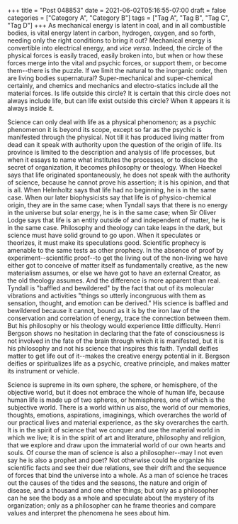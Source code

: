 +++
title = "Post 048853"
date = 2021-06-02T05:16:55-07:00
draft = false
categories = ["Category A", "Category B"]
tags = ["Tag A", "Tag B", "Tag C", "Tag D"]
+++
As mechanical energy is latent in coal, and in all combustible bodies, is vital energy latent in carbon, hydrogen, oxygen, and so forth, needing only the right conditions to bring it out? Mechanical energy is convertible into electrical energy, and _vice versa_. Indeed, the circle of the physical forces is easily traced, easily broken into, but when or how these forces merge into the vital and psychic forces, or support them, or become them--there is the puzzle. If we limit the natural to the inorganic order, then are living bodies supernatural? Super-mechanical and super-chemical certainly, and chemics and mechanics and electro-statics include all the material forces. Is life outside this circle? It is certain that this circle does not always include life, but can life exist outside this circle? When it appears it is always inside it.

Science can only deal with life as a physical phenomenon; as a psychic phenomenon it is beyond its scope, except so far as the psychic is manifested through the physical. Not till it has produced living matter from dead can it speak with authority upon the question of the origin of life. Its province is limited to the description and analysis of life processes, but when it essays to name what institutes the processes, or to disclose the secret of organization, it becomes philosophy or theology. When Haeckel says that life originated spontaneously, he does not speak with the authority of science, because he cannot prove his assertion; it is his opinion, and that is all. When Helmholtz says that life had no beginning, he is in the same case. When our later biophysicists say that life is of physico-chemical origin, they are in the same case; when Tyndall says that there is no energy in the universe but solar energy, he is in the same case; when Sir Oliver Lodge says that life is an entity outside of and independent of matter, he is in the same case. Philosophy and theology can take leaps in the dark, but science must have solid ground to go upon. When it speculates or theorizes, it must make its speculations good. Scientific prophecy is amenable to the same tests as other prophecy. In the absence of proof by experiment--scientific proof--to get the living out of the non-living we have either got to conceive of matter itself as fundamentally creative, as the new materialism assumes, or else we have got to have an external Creator, as the old theology assumes. And the difference is more apparent than real. Tyndall is "baffled and bewildered" by the fact that out of its molecular vibrations and activities "things so utterly incongruous with them as sensation, thought, and emotion can be derived." His science is baffled and bewildered because it cannot, bound as it is by the iron law of the conservation and correlation of energy, trace the connection between them. But his philosophy or his theology would experience little difficulty. Henri Bergson shows no hesitation in declaring that the fate of consciousness is not involved in the fate of the brain through which it is manifested, but it is his philosophy and not his science that inspires this faith. Tyndall deifies matter to get life out of it--makes the creative energy potential in it. Bergson deifies or spiritualizes life as a psychic, creative principle, and makes matter its instrument or vehicle.

Science is supreme in its own sphere, the sphere, or hemisphere, of the objective world, but it does not embrace the whole of human life, because human life is made up of two spheres, or hemispheres, one of which is the subjective world. There is a world within us also, the world of our memories, thoughts, emotions, aspirations, imaginings, which overarches the world of our practical lives and material experience, as the sky overarches the earth. It is in the spirit of science that we conquer and use the material world in which we live; it is in the spirit of art and literature, philosophy and religion, that we explore and draw upon the immaterial world of our own hearts and souls. Of course the man of science is also a philosopher--may I not even say he is also a prophet and poet? Not otherwise could he organize his scientific facts and see their due relations, see their drift and the sequence of forces that bind the universe into a whole. As a man of science he traces out the causes of the tides and the seasons, the nature and origin of disease, and a thousand and one other things; but only as a philosopher can he see the body as a whole and speculate about the mystery of its organization; only as a philosopher can he frame theories and compare values and interpret the phenomena he sees about him.
